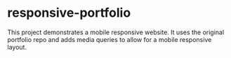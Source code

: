# responsive-portfolio

This project demonstrates a mobile responsive website. 
It uses the original portfolio repo and adds media queries to allow for a mobile responsive layout.